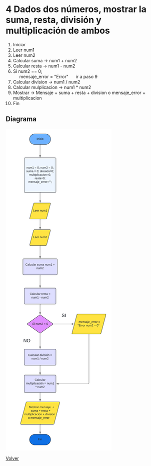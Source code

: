 # 4  Dados dos números, mostrar la suma, resta, división y multiplicación de ambos

1. Iniciar
3. Leer num1
4. Leer num2
5. Calcular suma -> num1 + num2
6. Calcular resta -> num1 - num2
7. Si num2 == 0;<br>
&nbsp;&nbsp;&nbsp;&nbsp;     mensaje_error = "Error"
&nbsp;&nbsp;&nbsp;&nbsp;     ir a paso 9
8. Calcular division -> num1 / num2
9. Calcular mulplicacion -> num1 * num2
10. Mostrar -> Mensaje + suma + resta + division o mensaje_error + multiplicacion
11. Fin

## Diagrama
<img src=img/Act4.png>

<a href=README.md > Volver </a>
